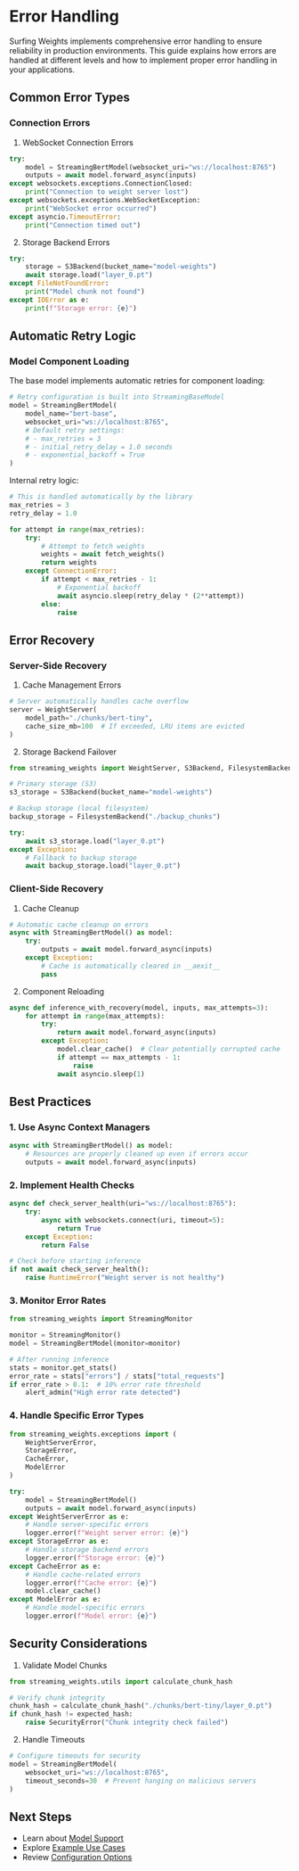 # Error Handling

Surfing Weights implements comprehensive error handling to ensure reliability in production environments. This guide explains how errors are handled at different levels and how to implement proper error handling in your applications.

## Common Error Types

### Connection Errors

1. WebSocket Connection Errors
```python
try:
    model = StreamingBertModel(websocket_uri="ws://localhost:8765")
    outputs = await model.forward_async(inputs)
except websockets.exceptions.ConnectionClosed:
    print("Connection to weight server lost")
except websockets.exceptions.WebSocketException:
    print("WebSocket error occurred")
except asyncio.TimeoutError:
    print("Connection timed out")
```

2. Storage Backend Errors
```python
try:
    storage = S3Backend(bucket_name="model-weights")
    await storage.load("layer_0.pt")
except FileNotFoundError:
    print("Model chunk not found")
except IOError as e:
    print(f"Storage error: {e}")
```

## Automatic Retry Logic

### Model Component Loading

The base model implements automatic retries for component loading:

```python
# Retry configuration is built into StreamingBaseModel
model = StreamingBertModel(
    model_name="bert-base",
    websocket_uri="ws://localhost:8765",
    # Default retry settings:
    # - max_retries = 3
    # - initial_retry_delay = 1.0 seconds
    # - exponential_backoff = True
)
```

Internal retry logic:
```python
# This is handled automatically by the library
max_retries = 3
retry_delay = 1.0

for attempt in range(max_retries):
    try:
        # Attempt to fetch weights
        weights = await fetch_weights()
        return weights
    except ConnectionError:
        if attempt < max_retries - 1:
            # Exponential backoff
            await asyncio.sleep(retry_delay * (2**attempt))
        else:
            raise
```

## Error Recovery

### Server-Side Recovery

1. Cache Management Errors
```python
# Server automatically handles cache overflow
server = WeightServer(
    model_path="./chunks/bert-tiny",
    cache_size_mb=100  # If exceeded, LRU items are evicted
)
```

2. Storage Backend Failover
```python
from streaming_weights import WeightServer, S3Backend, FilesystemBackend

# Primary storage (S3)
s3_storage = S3Backend(bucket_name="model-weights")

# Backup storage (local filesystem)
backup_storage = FilesystemBackend("./backup_chunks")

try:
    await s3_storage.load("layer_0.pt")
except Exception:
    # Fallback to backup storage
    await backup_storage.load("layer_0.pt")
```

### Client-Side Recovery

1. Cache Cleanup
```python
# Automatic cache cleanup on errors
async with StreamingBertModel() as model:
    try:
        outputs = await model.forward_async(inputs)
    except Exception:
        # Cache is automatically cleared in __aexit__
        pass
```

2. Component Reloading
```python
async def inference_with_recovery(model, inputs, max_attempts=3):
    for attempt in range(max_attempts):
        try:
            return await model.forward_async(inputs)
        except Exception:
            model.clear_cache()  # Clear potentially corrupted cache
            if attempt == max_attempts - 1:
                raise
            await asyncio.sleep(1)
```

## Best Practices

### 1. Use Async Context Managers

```python
async with StreamingBertModel() as model:
    # Resources are properly cleaned up even if errors occur
    outputs = await model.forward_async(inputs)
```

### 2. Implement Health Checks

```python
async def check_server_health(uri="ws://localhost:8765"):
    try:
        async with websockets.connect(uri, timeout=5):
            return True
    except Exception:
        return False

# Check before starting inference
if not await check_server_health():
    raise RuntimeError("Weight server is not healthy")
```

### 3. Monitor Error Rates

```python
from streaming_weights import StreamingMonitor

monitor = StreamingMonitor()
model = StreamingBertModel(monitor=monitor)

# After running inference
stats = monitor.get_stats()
error_rate = stats["errors"] / stats["total_requests"]
if error_rate > 0.1:  # 10% error rate threshold
    alert_admin("High error rate detected")
```

### 4. Handle Specific Error Types

```python
from streaming_weights.exceptions import (
    WeightServerError,
    StorageError,
    CacheError,
    ModelError
)

try:
    model = StreamingBertModel()
    outputs = await model.forward_async(inputs)
except WeightServerError as e:
    # Handle server-specific errors
    logger.error(f"Weight server error: {e}")
except StorageError as e:
    # Handle storage backend errors
    logger.error(f"Storage error: {e}")
except CacheError as e:
    # Handle cache-related errors
    logger.error(f"Cache error: {e}")
    model.clear_cache()
except ModelError as e:
    # Handle model-specific errors
    logger.error(f"Model error: {e}")
```

## Security Considerations

1. Validate Model Chunks
```python
from streaming_weights.utils import calculate_chunk_hash

# Verify chunk integrity
chunk_hash = calculate_chunk_hash("./chunks/bert-tiny/layer_0.pt")
if chunk_hash != expected_hash:
    raise SecurityError("Chunk integrity check failed")
```

2. Handle Timeouts
```python
# Configure timeouts for security
model = StreamingBertModel(
    websocket_uri="ws://localhost:8765",
    timeout_seconds=30  # Prevent hanging on malicious servers
)
```

## Next Steps

- Learn about [Model Support](model-support.md)
- Explore [Example Use Cases](../examples/basic-usage.md)
- Review [Configuration Options](configuration.md)